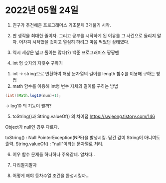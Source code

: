 # 2022년 05월 24일

1. 친구가 추천해준 프로그래머스 기초문제 3개풀기 시작.

2. 딴 생각을 최대한 줄이자. 그리고 공부를 시작하게 된 이유를 그 사건으로 돌리지 말자.
어차피 시작했을 것이고 열심히 하려고 마음 먹었던 상태였다.

3. 역시 세상은 넓고 풀이는 많다(?) 백준 프로그래머스 짱짱맨

4. int 형 숫자의 자릿수 구하기
1) int -\> string으로 변환하여 해당 문자열의 길이를 length 함수를 이용해 구하는 방법
2) math 함수를 이용해 int형 변수 자체의 길이를 구하는 방법
```java
(int)(Math.log10(num)+1);
```
-\> log10 의 기능이 뭘까?

5. toString()과 String.valueOf() 의 차이점
<https://swjeong.tistory.com/146>

Object가 null인 경우 다르다.

toString() : Null PointerException(NPE)을 발생시킴. 담긴 값이 String이 아니여도 출력.
String.valueOf() : "null"이라는 문자열로 처리.

6. 어우 함수 문제들 하나하나 주옥같네. 알차다..

7. 다리떨지말자

8. 어떻게 해야 등차수열 조건을 완성시킬까...
